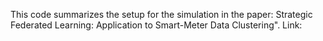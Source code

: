 This code summarizes the setup for the simulation in the paper: Strategic Federated Learning: Application to Smart-Meter Data Clustering". Link:
